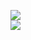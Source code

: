 [![](https://img.shields.io/badge/Made%20With-Github%20Spray-lightgrey.svg?style=for-the-badge&logo=github)](https://github.com/Annihil/github-spray#7865)  
[![](https://i.imgur.com/2DrTn0Z.gif)](https://github.com/Annihil/github-spray)
